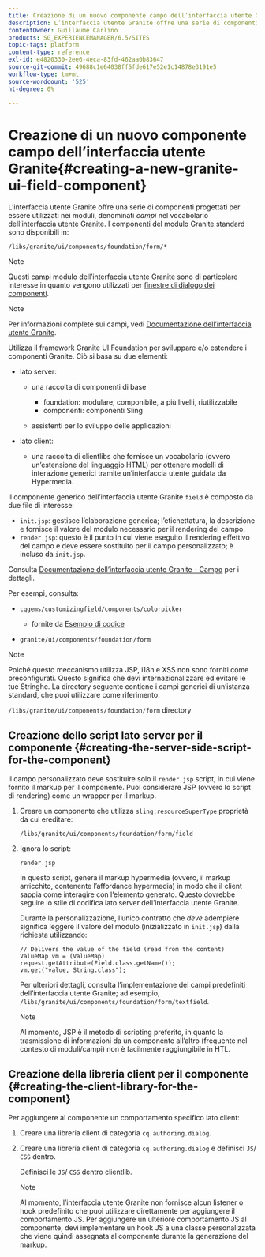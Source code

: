 ```yaml
---
title: Creazione di un nuovo componente campo dell’interfaccia utente Granite
description: L’interfaccia utente Granite offre una serie di componenti progettati per essere utilizzati nei moduli, denominati campi
contentOwner: Guillaume Carlino
products: SG_EXPERIENCEMANAGER/6.5/SITES
topic-tags: platform
content-type: reference
exl-id: e4820330-2ee6-4eca-83fd-462aa0b83647
source-git-commit: 49688c1e64038ff5fde617e52e1c14878e3191e5
workflow-type: tm+mt
source-wordcount: '525'
ht-degree: 0%

---
```


# Creazione di un nuovo componente campo dell’interfaccia utente Granite{#creating-a-new-granite-ui-field-component}

L’interfaccia utente Granite offre una serie di componenti progettati per essere utilizzati nei moduli, denominati *campi* nel vocabolario dell’interfaccia utente Granite. I componenti del modulo Granite standard sono disponibili in:

`/libs/granite/ui/components/foundation/form/*`

>[!NOTE]
>
>Questi campi modulo dell’interfaccia utente Granite sono di particolare interesse in quanto vengono utilizzati per [finestre di dialogo dei componenti](/help/sites-developing/developing-components.md).

>[!NOTE]
>
>Per informazioni complete sui campi, vedi [Documentazione dell’interfaccia utente Granite](https://developer.adobe.com/experience-manager/reference-materials/6-5/granite-ui/api/jcr_root/libs/granite/ui/index.html).

Utilizza il framework Granite UI Foundation per sviluppare e/o estendere i componenti Granite. Ciò si basa su due elementi:

* lato server:

   * una raccolta di componenti di base

      * foundation: modulare, componibile, a più livelli, riutilizzabile
      * componenti: componenti Sling

   * assistenti per lo sviluppo delle applicazioni

* lato client:

   * una raccolta di clientlibs che fornisce un vocabolario (ovvero un’estensione del linguaggio HTML) per ottenere modelli di interazione generici tramite un’interfaccia utente guidata da Hypermedia.

Il componente generico dell’interfaccia utente Granite `field` è composto da due file di interesse:

* `init.jsp`: gestisce l’elaborazione generica; l’etichettatura, la descrizione e fornisce il valore del modulo necessario per il rendering del campo.
* `render.jsp`: questo è il punto in cui viene eseguito il rendering effettivo del campo e deve essere sostituito per il campo personalizzato; è incluso da `init.jsp`.

Consulta [Documentazione dell’interfaccia utente Granite - Campo](https://developer.adobe.com/experience-manager/reference-materials/6-5/granite-ui/api/jcr_root/libs/granite/ui/components/foundation/form/field/index.html) per i dettagli.

Per esempi, consulta:

* `cqgems/customizingfield/components/colorpicker`

   * fornite da [Esempio di codice](/help/sites-developing/developing-components-samples.md#code-sample-how-to-customize-dialog-fields)

* `granite/ui/components/foundation/form`

>[!NOTE]
>
>Poiché questo meccanismo utilizza JSP, i18n e XSS non sono forniti come preconfigurati. Questo significa che devi internazionalizzare ed evitare le tue Stringhe. La directory seguente contiene i campi generici di un’istanza standard, che puoi utilizzare come riferimento:
>
>`/libs/granite/ui/components/foundation/form` directory

## Creazione dello script lato server per il componente {#creating-the-server-side-script-for-the-component}

Il campo personalizzato deve sostituire solo il `render.jsp` script, in cui viene fornito il markup per il componente. Puoi considerare JSP (ovvero lo script di rendering) come un wrapper per il markup.

1. Creare un componente che utilizza `sling:resourceSuperType` proprietà da cui ereditare:

   `/libs/granite/ui/components/foundation/form/field`

1. Ignora lo script:

   `render.jsp`

   In questo script, genera il markup hypermedia (ovvero, il markup arricchito, contenente l’affordance hypermedia) in modo che il client sappia come interagire con l’elemento generato. Questo dovrebbe seguire lo stile di codifica lato server dell’interfaccia utente Granite.

   Durante la personalizzazione, l’unico contratto che *deve* adempiere significa leggere il valore del modulo (inizializzato in `init.jsp`) dalla richiesta utilizzando:

   ```
   // Delivers the value of the field (read from the content)
   ValueMap vm = (ValueMap) request.getAttribute(Field.class.getName());
   vm.get("value, String.class");
   ```

   Per ulteriori dettagli, consulta l’implementazione dei campi predefiniti dell’interfaccia utente Granite; ad esempio, `/libs/granite/ui/components/foundation/form/textfield`.

   >[!NOTE]
   >
   >Al momento, JSP è il metodo di scripting preferito, in quanto la trasmissione di informazioni da un componente all’altro (frequente nel contesto di moduli/campi) non è facilmente raggiungibile in HTL.

## Creazione della libreria client per il componente {#creating-the-client-library-for-the-component}

Per aggiungere al componente un comportamento specifico lato client:

1. Creare una libreria client di categoria `cq.authoring.dialog`.
1. Creare una libreria client di categoria `cq.authoring.dialog` e definisci `JS`/ `CSS` dentro.

   Definisci le `JS`/ `CSS` dentro clientlib.

   >[!NOTE]
   >
   >Al momento, l’interfaccia utente Granite non fornisce alcun listener o hook predefinito che puoi utilizzare direttamente per aggiungere il comportamento JS. Per aggiungere un ulteriore comportamento JS al componente, devi implementare un hook JS a una classe personalizzata che viene quindi assegnata al componente durante la generazione del markup.
